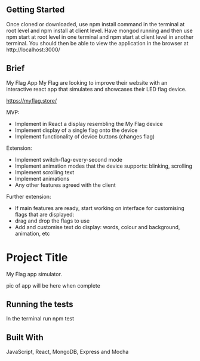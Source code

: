 ## Getting Started

Once cloned or downloaded, use npm install command in the terminal at root level and npm install at client level. Have mongod running and then use npm start at root level in one terminal and npm start at client level in another terminal. You should then be able to view the application in the browser at http://localhost:3000/

## Brief

My Flag App
My Flag are looking to improve their website with an interactive react app that simulates and showcases their LED flag device.

https://myflag.store/

MVP:
* Implement in React a display resembling the My Flag device
* Implement display of a single flag onto the device
* Implement functionality of device buttons (changes flag)

Extension:
* Implement switch-flag-every-second mode
* Implement animation modes that the device supports: blinking, scrolling
* Implement scrolling text
* Implement animations
* Any other features agreed with the client

Further extension:
* If main features are ready, start working on interface for customising flags that are
displayed:
* drag and drop the flags to use
* Add and customise text do display: words, colour and background, animation, etc

# Project Title

My Flag app simulator.


pic of app will be here when complete

## Running the tests

In the terminal run npm test

## Built With

JavaScript, React, MongoDB, Express and Mocha
